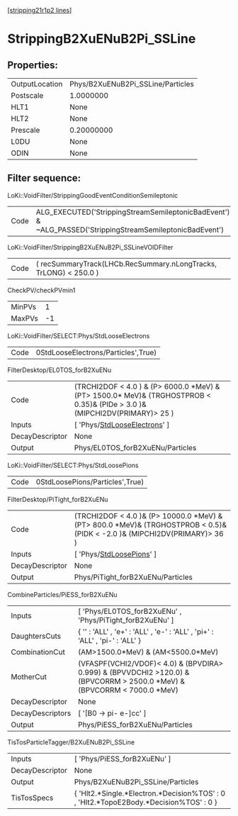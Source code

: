 [[stripping21r1p2 lines]](./stripping21r1p2-index)

# StrippingB2XuENuB2Pi_SSLine

## Properties:

|                |                                   |
|----------------|-----------------------------------|
| OutputLocation | Phys/B2XuENuB2Pi_SSLine/Particles |
| Postscale      | 1.0000000                         |
| HLT1           | None                              |
| HLT2           | None                              |
| Prescale       | 0.20000000                        |
| L0DU           | None                              |
| ODIN           | None                              |

## Filter sequence:

LoKi::VoidFilter/StrippingGoodEventConditionSemileptonic

|      |                                                                                                          |
|------|----------------------------------------------------------------------------------------------------------|
| Code | ALG_EXECUTED('StrippingStreamSemileptonicBadEvent') & ~ALG_PASSED('StrippingStreamSemileptonicBadEvent') |

LoKi::VoidFilter/StrippingB2XuENuB2Pi_SSLineVOIDFilter

|      |                                                                   |
|------|-------------------------------------------------------------------|
| Code | ( recSummaryTrack(LHCb.RecSummary.nLongTracks, TrLONG) \< 250.0 ) |

CheckPV/checkPVmin1

|        |     |
|--------|-----|
| MinPVs | 1   |
| MaxPVs | -1  |

LoKi::VoidFilter/SELECT:Phys/StdLooseElectrons

|      |                                     |
|------|-------------------------------------|
| Code | 0StdLooseElectrons/Particles',True) |

FilterDesktop/EL0TOS_forB2XuENu

|                 |                                                                                                                                   |
|-----------------|-----------------------------------------------------------------------------------------------------------------------------------|
| Code            | (TRCHI2DOF \< 4.0 ) & (P\> 6000.0 \*MeV) & (PT\> 1500.0\* MeV)& (TRGHOSTPROB \< 0.35)& (PIDe \> 3.0 )& (MIPCHI2DV(PRIMARY)\> 25 ) |
| Inputs          | [ 'Phys/[StdLooseElectrons](./stripping21r1p2-commonparticles-stdlooseelectrons)' ]                                             |
| DecayDescriptor | None                                                                                                                              |
| Output          | Phys/EL0TOS_forB2XuENu/Particles                                                                                                  |

LoKi::VoidFilter/SELECT:Phys/StdLoosePions

|      |                                 |
|------|---------------------------------|
| Code | 0StdLoosePions/Particles',True) |

FilterDesktop/PiTight_forB2XuENu

|                 |                                                                                                                                  |
|-----------------|----------------------------------------------------------------------------------------------------------------------------------|
| Code            | (TRCHI2DOF \< 4.0 )& (P\> 10000.0 \*MeV) & (PT\> 800.0 \*MeV)& (TRGHOSTPROB \< 0.5)& (PIDK \< -2.0 )& (MIPCHI2DV(PRIMARY)\> 36 ) |
| Inputs          | [ 'Phys/[StdLoosePions](./stripping21r1p2-commonparticles-stdloosepions)' ]                                                    |
| DecayDescriptor | None                                                                                                                             |
| Output          | Phys/PiTight_forB2XuENu/Particles                                                                                                |

CombineParticles/PiESS_forB2XuENu

|                  |                                                                                                                                |
|------------------|--------------------------------------------------------------------------------------------------------------------------------|
| Inputs           | [ 'Phys/EL0TOS_forB2XuENu' , 'Phys/PiTight_forB2XuENu' ]                                                                     |
| DaughtersCuts    | { '' : 'ALL' , 'e+' : 'ALL' , 'e-' : 'ALL' , 'pi+' : 'ALL' , 'pi-' : 'ALL' }                                                   |
| CombinationCut   | (AM\>1500.0\*MeV) & (AM\<5500.0\*MeV)                                                                                          |
| MotherCut        | (VFASPF(VCHI2/VDOF)\< 4.0) & (BPVDIRA\> 0.999) & (BPVVDCHI2 \>120.0) & (BPVCORRM \> 2500.0 \*MeV) & (BPVCORRM \< 7000.0 \*MeV) |
| DecayDescriptor  | None                                                                                                                           |
| DecayDescriptors | [ '[B0 -\> pi- e-]cc' ]                                                                                                    |
| Output           | Phys/PiESS_forB2XuENu/Particles                                                                                                |

TisTosParticleTagger/B2XuENuB2Pi_SSLine

|                 |                                                                                            |
|-----------------|--------------------------------------------------------------------------------------------|
| Inputs          | [ 'Phys/PiESS_forB2XuENu' ]                                                              |
| DecayDescriptor | None                                                                                       |
| Output          | Phys/B2XuENuB2Pi_SSLine/Particles                                                          |
| TisTosSpecs     | { 'Hlt2.\*Single.\*Electron.\*Decision%TOS' : 0 , 'Hlt2.\*TopoE2Body.\*Decision%TOS' : 0 } |
